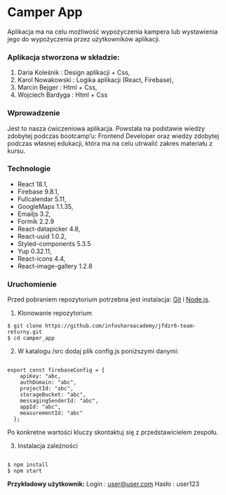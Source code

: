 # Camper App

Aplikacja ma na celu możliwość wypożyczenia kampera lub wystawienia jego do wypożyczenia przez użytkowników aplikacji.


### Aplikacja stworzona w składzie:

1. Daria Koleśnik : Design aplikacji + Css,
2. Karol Nowakowski : Logika aplikacji (React, Firebase),
3. Marcin Bejger : Html + Css,
4. Wojciech Bardyga : Html + Css

### Wprowadzenie
Jest to nasza ćwiczeniowa aplikacja. Powstała na podstawie wiedzy zdobytej podczas bootcamp’u: Frontend Developer oraz wiedzy zdobytej podczas własnej edukacji, która ma na celu utrwalić zakres materiału z kursu. 

### Technologie

* React 18.1,
* Firebase 9.8.1,
* Fullcalendar 5.11,
* GoogleMaps 1.1.35,
* Emailjs 3.2,
* Formik 2.2.9
* React-datapicker 4.8,
* React-uuid 1.0.2,
* Styled-components 5.3.5
* Yup 0.32.11,
* React-icons 4.4,
* React-image-gallery 1.2.8

### Uruchomienie

Przed pobraniem repozytorium potrzebna jest instalacja: [Git](https://git-scm.com) i [Node.js](https://nodejs.org/en/download/). 

1. Klonowanie repozytorium
```
$ git clone https://github.com/infoshareacademy/jfdzr6-team-returny.git
$ cd camper_app
```
2. W katalogu /src dodaj plik config.js poniższymi danymi:



```

export const firebaseConfig = {
    apiKey: "abc,
    authDomain: "abc",
    projectId: "abc",
    storageBucket: "abc",
    messagingSenderId: "abc",
    appId: "abc",
    measurementId: "abc"
  };
````

Po konkretne wartości kluczy skontaktuj się z przedstawicielem zespołu.

3. Instalacja zależności
```

$ npm install
$ npm start
```


**Przykładowy użytkownik:**
Login : user@user.com
Hasło : user123